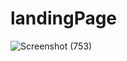 # landingPage
![Screenshot (753)](https://github.com/Dezy9142/landingPage/assets/89174521/c00d7f8c-14d0-41d3-86b2-8774c6f49c50)

